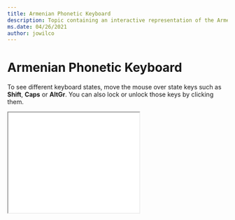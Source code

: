 ```yaml
--- 
title: Armenian Phonetic Keyboard 
description: Topic containing an interactive representation of the Armenian Phonetic Keyboard 
ms.date: 04/26/2021 
author: jowilco 
--- 
```

 
# Armenian Phonetic Keyboard 
 
To see different keyboard states, move the mouse over state keys such as **Shift**, **Caps** or **AltGr**. You can also lock or unlock those keys by clicking them. 
 
<iframe src="kbdarmph.html" height="230"></iframe> 
